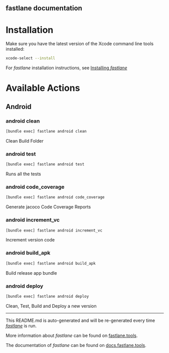 fastlane documentation
----

# Installation

Make sure you have the latest version of the Xcode command line tools installed:

```sh
xcode-select --install
```

For _fastlane_ installation instructions, see [Installing _fastlane_](https://docs.fastlane.tools/#installing-fastlane)

# Available Actions

## Android

### android clean

```sh
[bundle exec] fastlane android clean
```

Clean Build Folder

### android test

```sh
[bundle exec] fastlane android test
```

Runs all the tests

### android code_coverage

```sh
[bundle exec] fastlane android code_coverage
```

Generate jacoco Code Coverage Reports

### android increment_vc

```sh
[bundle exec] fastlane android increment_vc
```

Increment version code

### android build_apk

```sh
[bundle exec] fastlane android build_apk
```

Build release app bundle

### android deploy

```sh
[bundle exec] fastlane android deploy
```

Clean, Test, Build and Deploy a new version

----

This README.md is auto-generated and will be re-generated every time [_fastlane_](https://fastlane.tools) is run.

More information about _fastlane_ can be found on [fastlane.tools](https://fastlane.tools).

The documentation of _fastlane_ can be found on [docs.fastlane.tools](https://docs.fastlane.tools).
